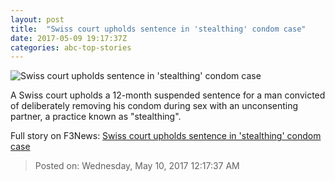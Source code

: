 ```yaml
---
layout: post
title:  "Swiss court upholds sentence in 'stealthing' condom case"
date: 2017-05-09 19:17:37Z
categories: abc-top-stories
---
```


![Swiss court upholds sentence in 'stealthing' condom case](http://www.abc.net.au/news/image/8053594-1x1-700x700.jpg)

A Swiss court upholds a 12-month suspended sentence for a man convicted of deliberately removing his condom during sex with an unconsenting partner, a practice known as "stealthing".


Full story on F3News: [Swiss court upholds sentence in 'stealthing' condom case](http://www.f3nws.com/n/f4hCfB)

> Posted on: Wednesday, May 10, 2017 12:17:37 AM
